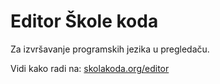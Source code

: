 # Editor Škole koda

Za izvršavanje programskih jezika u pregledaču.

Vidi kako radi na: [skolakoda.org/editor](https://skolakoda.org/editor/)

